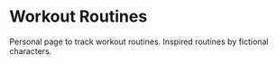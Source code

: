 # Workout Routines

Personal page to track workout routines. Inspired routines by fictional characters. 